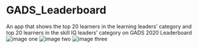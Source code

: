 # GADS_Leaderboard
An app that shows the top 20 learners in the learning leaders’ category and top 20 learners in the skill IQ leaders’ category on GADS 2020 Leaderboard
![image one](https://user-images.githubusercontent.com/32529582/92973876-ec8ce480-f47c-11ea-9ff3-f6cb5c838986.jpg)
![image two](https://user-images.githubusercontent.com/32529582/92973885-f0b90200-f47c-11ea-8139-216ebc5decf6.jpg)
![image three](https://user-images.githubusercontent.com/32529582/92973889-f3b3f280-f47c-11ea-9911-89e68549773f.jpg)
